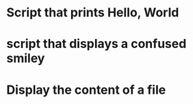 # Script that prints Hello, World
# script that displays a confused smiley
# Display the content of a file
